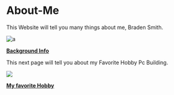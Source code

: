 # About-Me

This Website will tell you many things about me, Braden Smith.

![a](https://media.giphy.com/media/6pfEK1odbmcNi/giphy.gif)

[**Background Info**](https://github.com/Braden0103/About-Me/blob/master/Background%20Info.md)

This next page will tell you about my Favorite Hobby Pc Building.

![](https://www.cyberpowerpc.com/images/cs/inwin101/cs-450-132_400.png)

 [**My favorite Hobby**](https://github.com/Braden0103/About-Me/blob/master/Favorite%20Hobby.md)

